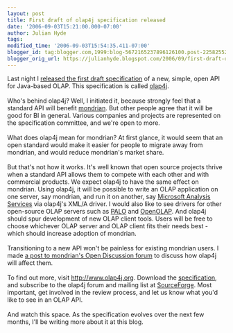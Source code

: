 ```yaml
---
layout: post
title: First draft of olap4j specification released
date: '2006-09-03T15:21:00.000-07:00'
author: Julian Hyde
tags: 
modified_time: '2006-09-03T15:54:35.411-07:00'
blogger_id: tag:blogger.com,1999:blog-5672165237896126100.post-2258255298078489050
blogger_orig_url: https://julianhyde.blogspot.com/2006/09/first-draft-of-olap4j-specification.html
---
```


Last night I <a href="http://sourceforge.net/project/showfiles.php?group_id=168953">released the first draft specification</a> of a new, simple, open API for Java-based OLAP. This specification is called <a href="http://www.olap4j.org/">olap4j</a>.<br /><br />Who's behind olap4j? Well, I initiated it, because strongly feel that a standard API will benefit <a href="http://mondrian.sourceforge.net/">mondrian</a>. But other people agree that it will be good for BI in general. Various companies and projects are represented on the specification committee, and we're open to more.<br /><br />What does olap4j mean for mondrian? At first glance, it would seem that an open standard would make it easier for people to migrate away from mondrian, and would reduce mondrian's market share.<br /><br />But that's not how it works. It's well known that open source projects thrive when a standard API allows them to compete with each other and with commercial products. We expect olap4j to have the same effect on mondrian. Using olap4j, it will be possible to write an OLAP application on one server, say mondrian, and run it on another, say <a href="http://www.microsoft.com/sql/technologies/analysis/">Microsoft Analysis Services</a> via olap4j's XML/A driver. I would also like to see drivers for other open-source OLAP servers such as <a href="http://www.palo.net/">PALO</a> and <a href="http://www.iafc.co.jp/products/openolap.htm">OpenOLAP</a>. And olap4j should spur development of new OLAP client tools. Users will be free to choose whichever OLAP server and OLAP client fits their needs best - which should increase adoption of mondrian.<br /><br />Transitioning to a new API won't be painless for existing mondrian users. I made <a href="http://sourceforge.net/forum/forum.php?thread_id=1566036&forum_id=111375">a post to mondrian's Open Discussion forum</a> to discuss how olap4j will affect them.<br /><br />To find out more, visit <a href="http://www.olap4j.org/">http://www.olap4j.org</a>. Download the <a href="http://sourceforge.net/project/showfiles.php?group_id=168953&amp;package_id=192743&amp;release_id=444412">specification</a>, and subscribe to the olap4j forum and mailing list at <a href="http://sourceforge.net/projects/olap4j">SourceForge</a>. Most important, get involved in the review process, and let us know what you'd like to see in an OLAP API.<br /><br />And watch this space. As the specification evolves over the next few months, I'll be writing more about it at this blog.